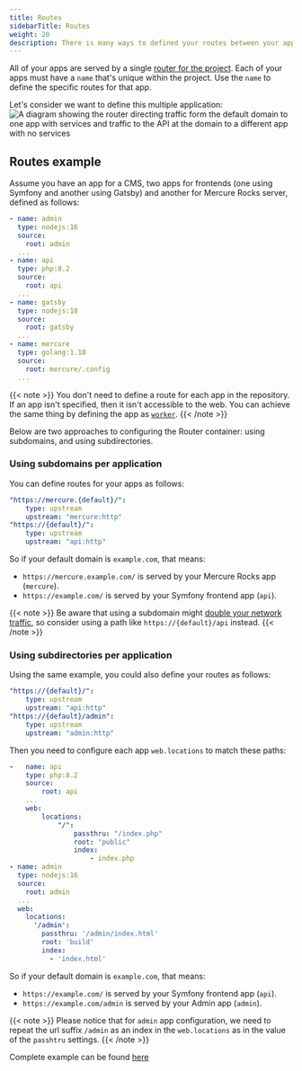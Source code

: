```yaml
---
title: Routes
sidebarTitle: Routes
weight: 20
description: There is many ways to defined your routes between your apps, explore all of your possibilities.
---
```


All of your apps are served by a single [router for the project](/define-routes/_index.md).
Each of your apps must have a `name` that's unique within the project.
Use the `name` to define the specific routes for that app.

Let's consider we want to define this multiple application:
![A diagram showing the router directing traffic form the default domain to one app with services and traffic to the API at the domain to a different app with no services](/images/config-diagrams/multiple-app.png "0.5")

## Routes example
Assume you have an app for a CMS, two apps for frontends (one using Symfony and another using Gatsby) and another for Mercure Rocks server, defined as follows:

```yaml {location=".platform/applications.yaml"}
- name: admin
  type: nodejs:16
  source:
    root: admin
  ...
- name: api
  type: php:8.2
  source:
    root: api
  ...
- name: gatsby
  type: nodejs:18
  source:
    root: gatsby
  ...
- name: mercure
  type: golang:1.18
  source:
    root: mercure/.config
  ...
```

{{< note >}}
You don't need to define a route for each app in the repository.
If an app isn't specified, then it isn't accessible to the web.
You can achieve the same thing by defining the app as  [`worker`](../app-reference.md#workers).
{{< /note >}}

Below are two approaches to configuring the Router container: using subdomains, and using subdirectories.

### Using subdomains per application

You can define routes for your apps as follows:

```yaml {location=".platform/routes.yaml"}
"https://mercure.{default}/":
    type: upstream
    upstream: "mercure:http"
"https://{default}/":
    type: upstream
    upstream: "api:http"
```

So if your default domain is `example.com`, that means:

* `https://mercure.example.com/` is served by your Mercure Rocks app (`mercure`).
* `https://example.com/` is served by your Symfony frontend app (`api`).

{{< note >}}
Be aware that using a subdomain might [double your network traffic](https://nickolinger.com/blog/2021-08-04-you-dont-need-that-cors-request/),
so consider using a path like `https://{default}/api` instead.
{{< /note >}}

### Using subdirectories per application

Using the same example, you could also define your routes as follows:

```yaml {location=".platform/routes.yaml"}
"https://{default}/":
    type: upstream
    upstream: "api:http"
"https://{default}/admin":
    type: upstream
    upstream: "admin:http"
```

Then you need to configure each app `web.locations` to match these paths:

```yaml {location=".platform/applications.yaml"}
-   name: api
    type: php:8.2
    source:
        root: api
    ...
    web:
        locations:
            "/":
                passthru: "/index.php"
                root: "public"
                index:
                    - index.php
- name: admin
  type: nodejs:16
  source:
    root: admin
  ...
  web:
    locations:
      '/admin':
        passthru: '/admin/index.html'
        root: 'build'
        index:
          - 'index.html'
```

So if your default domain is `example.com`, that means:

* `https://example.com/` is served by your Symfony frontend app (`api`).
* `https://example.com/admin` is served by your Admin app (`admin`).

{{< note >}}
Please notice that for `admin` app configuration, we need to repeat the url suffix `/admin` as an index in the `web.locations` as in the value of the `passhtru` settings.
{{< /note >}}

Complete example can be found [here](https://github.com/platformsh-templates/bigfoot-multiapp/tree/submodules-root-subfolders-applications)
